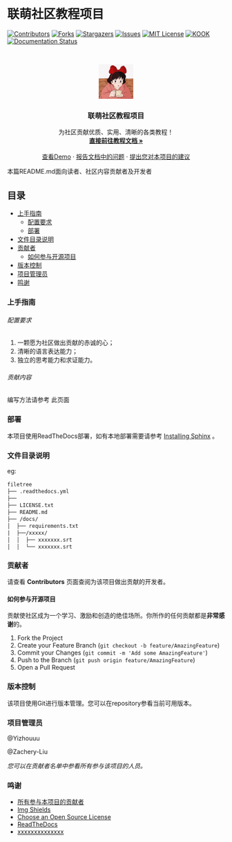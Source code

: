 

# 联萌社区教程项目

<!-- PROJECT SHIELDS -->

[![Contributors][contributors-shield]][contributors-url]
[![Forks][forks-shield]][forks-url]
[![Stargazers][stars-shield]][stars-url]
[![Issues][issues-shield]][issues-url]
[![MIT License][license-shield]][license-url]
[![KOOK][Kook-shield]][Kook-url]
[![Documentation Status](https://readthedocs.org/projects/lianmoe-tutorial/badge/?version=latest)](https://lianmoe-tutorial.readthedocs.io/zh_CN/latest/?badge=latest)

<!-- PROJECT LOGO -->
<br />

<p align="center">
  <a href="https://github.com/Zachery-Liu/Lianmoe-Tutorial/">
    <img src="images/android-chrome-512x512.png" alt="Logo" width="80" height="80">
  </a>

  <h3 align="center">联萌社区教程项目</h3>
  <p align="center">
    为社区贡献优质、实用、清晰的各类教程！
    <br />
    <a href="https://lianmoe-tutorial.readthedocs.io/zh_CN/latest/"><strong>直接前往教程文档 »</strong></a>
    <br />
    <br />
    <a href="https://github.com/Lianmoe/Lianmoe-Tutorial">查看Demo</a>
    ·
    <a href="https://github.com/Lianmoe/Lianmoe-Tutorial/issues">报告文档中的问题</a>
    ·
    <a href="https://github.com/Lianmoe/Lianmoe-Tutorial/issues">提出您对本项目的建议</a>
  </p>

</p>


 本篇README.md面向读者、社区内容贡献者及开发者
 
## 目录

- [上手指南](#上手指南)
  - [配置要求](#配置要求)
  - [部署](#部署)
- [文件目录说明](#文件目录说明)
- [贡献者](#贡献者)
  - [如何参与开源项目](#如何参与开源项目)
- [版本控制](#版本控制)
- [项目管理员](#项目管理员)
- [鸣谢](#鸣谢)

### 上手指南


###### 配置要求

1. 一颗愿为社区做出贡献的赤诚的心；
2. 清晰的语言表达能力；
3. 独立的思考能力和求证能力。

###### 贡献内容

编写方法请参考 <a herf="">此页面</a>




### 部署

本项目使用ReadTheDocs部署，如有本地部署需要请参考
<a href="https://www.sphinx-doc.org/en/master/usage/installation.html">Installing Sphinx</a> 。


### 文件目录说明
eg:

```
filetree 
├── .readthedocs.yml
├── 
├── LICENSE.txt
├── README.md
├── /docs/
│  ├── requirements.txt
|  ├──/xxxxx/
│  │  ├── xxxxxxx.srt
│  │  └── xxxxxxx.srt

```


### 贡献者

请查看 **Contributors** 页面查阅为该项目做出贡献的开发者。

#### 如何参与开源项目

贡献使社区成为一个学习、激励和创造的绝佳场所。你所作的任何贡献都是**非常感谢**的。


1. Fork the Project
2. Create your Feature Branch (`git checkout -b feature/AmazingFeature`)
3. Commit your Changes (`git commit -m 'Add some AmazingFeature'`)
4. Push to the Branch (`git push origin feature/AmazingFeature`)
5. Open a Pull Request



### 版本控制

该项目使用Git进行版本管理。您可以在repository参看当前可用版本。

### 项目管理员

@Yizhouuu  

@Zachery-Liu


 *您可以在贡献者名单中参看所有参与该项目的人员。*

### 鸣谢


- [所有参与本项目的贡献者](https://github.com/Zachery-Liu/Lianmoe-Tutorial/graphs/contributors)
- [Img Shields](https://shields.io)
- [Choose an Open Source License](https://choosealicense.com)
- [ReadTheDocs](https://readthedocs.org/)
- [xxxxxxxxxxxxxx](https://example.com/)

<!-- links -->
[your-project-path]:Zachery-Liu/Lianmoe-Tutorial
[contributors-shield]: https://img.shields.io/github/contributors/Zachery-Liu/Lianmoe-Tutorial.svg?style=flat-square
[contributors-url]: https://github.com/Zachery-Liu/Lianmoe-Tutorial/graphs/contributors
[forks-shield]: https://img.shields.io/github/forks/Zachery-Liu/Lianmoe-Tutorial.svg?style=flat-square
[forks-url]: https://github.com/Zachery-Liu/Lianmoe-Tutorial/network/members
[stars-shield]: https://img.shields.io/github/stars/Zachery-Liu/Lianmoe-Tutorial.svg?style=flat-square
[stars-url]: https://github.com/Zachery-Liu/Lianmoe-Tutorial/stargazers
[issues-shield]: https://img.shields.io/github/issues/Zachery-Liu/Lianmoe-Tutorial.svg?style=flat-square
[issues-url]: https://img.shields.io/github/issues/Zachery-Liu/Lianmoe-Tutorial.svg
[license-shield]: https://img.shields.io/github/license/Zachery-Liu/Lianmoe-Tutorial.svg?style=flat-square
[license-url]: https://github.com/Zachery-Liu/Lianmoe-Tutorial/blob/master/LICENSE.txt
[Kook-shield]: https://img.shields.io/static/v1?label=Kook&message=加入交流频道&color=green&style=flat-square
[Kook-url]: https://kook.top/wtPZIy


